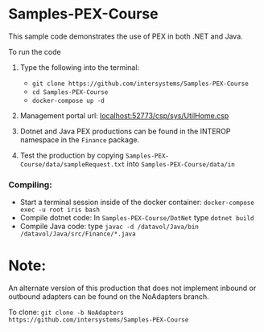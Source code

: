 # Samples-PEX-Course

This sample code demonstrates the use of PEX in both .NET and Java. 

To run the code

1. Type the following into the terminal:
    * `git clone https://github.com/intersystems/Samples-PEX-Course`
    * `cd Samples-PEX-Course`
    * `docker-compose up -d`

2. Management portal url: [localhost:52773/csp/sys/UtilHome.csp](localhost:52773/csp/sys/UtilHome.csp)

3. Dotnet and Java PEX productions can be found in the INTEROP namespace in the `Finance` package.

4. Test the production by copying `Samples-PEX-Course/data/sampleRequest.txt` into `Samples-PEX-Course/data/in`

### Compiling:

* Start a terminal session inside of the docker container: `docker-compose exec -u root iris bash`
* Compile dotnet code: In `Samples-PEX-Course/DotNet` type `dotnet build`
* Compile Java code: type `javac -d /datavol/Java/bin /datavol/Java/src/Finance/*.java`

# Note: 
   An alternate version of this production that does not implement inbound or outbound adapters can be found on the NoAdapters branch.
   
   To clone: `git clone -b NoAdapters https://github.com/intersystems/Samples-PEX-Course`
